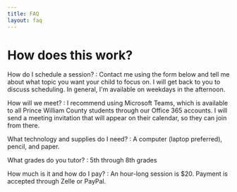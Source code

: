 ```yaml
---
title: FAQ
layout: faq
---
```


# How does this work?

How do I schedule a session?
: Contact me using the form below and tell me about what topic you want your child to focus on. I will get back to you to discuss scheduling. In general, I'm available on weekdays in the afternoon.

How will we meet?
: I recommend using Microsoft Teams, which is available to all Prince William County students through our Office 365 accounts. I will send a meeting invitation that will appear on their calendar, so they can join from there.

What technology and supplies do I need?
: A computer (laptop preferred), pencil, and paper.

What grades do you tutor?
: 5th through 8th grades

How much is it and how do I pay?
: An hour-long session is $20. Payment is accepted through Zelle or PayPal.
